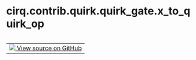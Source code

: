 <div itemscope itemtype="http://developers.google.com/ReferenceObject">
<meta itemprop="name" content="cirq.contrib.quirk.quirk_gate.x_to_quirk_op" />
<meta itemprop="path" content="Stable" />
</div>

# cirq.contrib.quirk.quirk_gate.x_to_quirk_op

<!-- Insert buttons and diff -->

<table class="tfo-notebook-buttons tfo-api" align="left">

<td>
  <a target="_blank" href="https://github.com/quantumlib/cirq/tree/master/cirq/contrib/quirk/quirk_gate.py">
    <img src="https://www.tensorflow.org/images/GitHub-Mark-32px.png" />
    View source on GitHub
  </a>
</td>
</table>





<pre class="devsite-click-to-copy prettyprint lang-py tfo-signature-link">
<code>cirq.contrib.quirk.quirk_gate.x_to_quirk_op(
    gate: <a href="../../../../cirq/ops/XPowGate.md"><code>cirq.ops.XPowGate</code></a>
) -> <a href="../../../../cirq/contrib/quirk/quirk_gate/QuirkOp.md"><code>cirq.contrib.quirk.quirk_gate.QuirkOp</code></a>
</code></pre>



<!-- Placeholder for "Used in" -->
